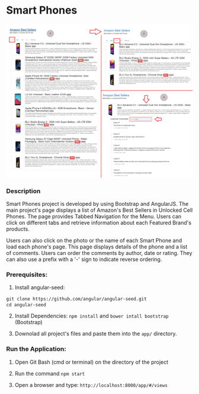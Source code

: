 # Smart Phones

![alt tag](https://github.com/skananitos/MEANprojects/blob/master/smart-phones/preview.png)



### Description

Smart Phones project is developed by using Bootstrap and AngularJS. The main project's page displays a list of Amazon's Best Sellers in Unlocked Cell Phones. The page provides Tabbed Navigation for the Menu. Users can click on different tabs and retrieve information about each Featured Brand's products.

Users can also click on the photo or the name of each Smart Phone and load each phone's page. This page displays details of the phone and a list of comments. Users can order the comments by author, date or rating. They can also use a prefix with a '-' sign to indicate reverse ordering.



### Prerequisites:

1. Install angular-seed: 

```
git clone https://github.com/angular/angular-seed.git
cd angular-seed
```

2. Install Dependencies:  `npm install` and `bower intall bootstrap` (Bootstrap)


3. Downolad all project's files and paste them into the `app/` directory.



### Run the Application: 

1. Open Git Bash (cmd or terminal) on the directory of the project


2. Run the command `npm start`


3. Open a browser and type: `http://localhost:8000/app/#/views`
